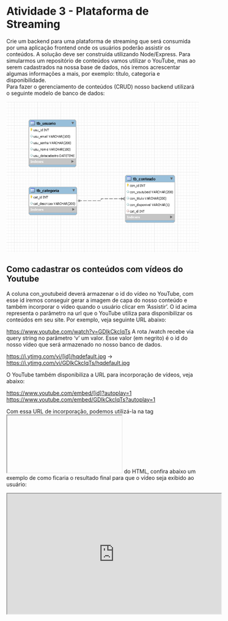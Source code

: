 # Atividade 3 - Plataforma de Streaming

Crie um backend para uma plataforma de streaming que será consumida por uma aplicação frontend onde os usuários poderão assistir os conteúdos. A solução deve ser construída utilizando Node/Express.
Para simularmos um repositório de conteúdos vamos  utilizar o YouTube, mas ao serem cadastrados na nossa base de dados, nós iremos acrescentar algumas informações a mais, por exemplo: título, categoria e disponibilidade. <br>
Para fazer o gerenciamento de conteúdos (CRUD) nosso backend utilizará o seguinte modelo de banco de dados:

![Image](bd.png)

## Como cadastrar os conteúdos com vídeos do Youtube
A coluna con_youtubeid deverá armazenar o id do vídeo no YouTube, com esse id iremos conseguir gerar a imagem de capa do nosso conteúdo e também incorporar o vídeo quando o usuário clicar em ‘Assistir’. O id acima representa o parâmetro na url que o YouTube utiliza para disponibilizar os conteúdos em seu site. Por exemplo, veja seguinte URL abaixo:

https://www.youtube.com/watch?v=GDlkCkcIqTs
A rota /watch recebe via query string no parâmetro ‘v’ um valor. Esse valor (em negrito) é o id do nosso vídeo que será armazenado no nosso banco de dados.

https://i.ytimg.com/vi/[id]/hqdefault.jpg -> https://i.ytimg.com/vi/GDlkCkcIqTs/hqdefault.jpg
 
O YouTube também disponibiliza a URL para incorporação de vídeos, veja abaixo:

https://www.youtube.com/embed/[id]?autoplay=1 https://www.youtube.com/embed/GDlkCkcIqTs?autoplay=1

Com essa URL de incorporação, podemos utilizá-la na tag <iframe></iframe> do HTML, confira abaixo um exemplo de como ficaria o resultado final para que o vídeo seja exibido ao usuário:

<iframe width="560" height="315" allow='autoplay' src="https://www.youtube.com/embed/GDlkCkcIqTs?autoplay=1"</iframe>

## Endpoints a serem implementados
Para o gerenciamento de conteúdos a API deverá dispor dos seguintes endpoints:
- Consultar de conteúdos (/conteudos) [GET]
- Cadastrar conteúdo (/conteudos) [POST]
- Alterar conteúdo (/conteudos) [PUT]
- Deletar conteúdo (/conteudos/:id-exclusao) [DELETE]
- Obter um conteudo (/conteudos/:id-conteudo) [GET]

Além disso, outros endpoints devem ser implementados para:
- Consultar categorias (/categorias) [GET]
- Retornar HTML de vídeo incorporado (/conteudos/assistir/:id-conteudo) [GET]
- Retornar HTML da imagem capa do vídeo (/conteudos/capa/:id-conteudo) [GET]

A rota /assistir/id-conteudo deverá fazer o retorno de HTML com o link do vídeo no youtube. <br>
Exemplo:
```
res.setHeader('Content-Type', 'text/html')
res.send(`<iframe width="560" height="315" allow='autoplay' src="https://www.youtube.com/embed/GDlkCkcIqTs?autoplay=1"</iframe>`)
```
/conteudos/capa/id-conteudo
```
res.setHeader('Content-Type', 'text/html')
res.send(`<img src="https://i.ytimg.com/vi/GDlkCkcIqTs/hqdefault.jpg"/>`)
```

Além disso, implemente também uma autenticação via JWT para proteger todos os endpoints. O token da nossa API deverá ser gerado através da rota /auth/token e retornado no corpo da resposta em uma propriedade chamada "chave".<br>
Exemplo:<br>
```
{
  chave: 12345  
}
```
O middleware deverá fazer a validação através do cabeçalho da requisição (Utilize a propriedade req.headers.authorization)

Todos esses endpoints deverão estar devidamente documentados em uma rota do sistema que deve se chamar /docs. A documentação deverá conter:</br>
- Tag </br>
- Sumário </br>
- Parâmetros </br>
- Códigos de retorno </br>
- Esquema de segurança (Autenticação)</br>
